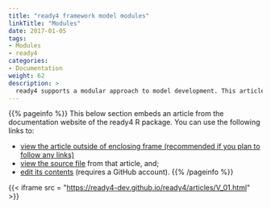 ```yaml
---
title: "ready4 framework model modules"
linkTitle: "Modules"
date: 2017-01-05
tags:
- Modules
- ready4
categories:
- Documentation
weight: 62
description: >
  ready4 supports a modular approach to model development. This article describes what that means and the template it provides to support implementation of this approach.
---
```


{{% pageinfo %}}
This below section embeds an article from the documentation website of the ready4 R package. You can use the following links to:

* [view the article outside of enclosing frame (recommended if you plan to follow any links)](https://ready4-dev.github.io/ready4/articles/V_01.html)
* [view the source file](https://github.com/ready4-dev/ready4/blob/main/vignettes/V_01.Rmd) from that article, and;
* [edit its contents](https://github.com/ready4-dev/ready4/edit/main/vignettes/V_01.Rmd) (requires a GitHub account).
{{% /pageinfo %}}

{{< iframe src = "https://ready4-dev.github.io/ready4/articles/V_01.html" >}}